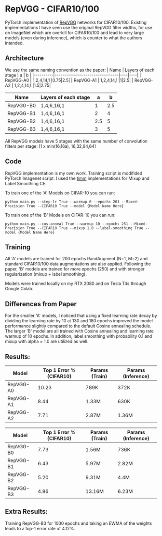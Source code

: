 # RepVGG - CIFAR10/100
PyTorch implementation of [RepVGG](https://arxiv.org/abs/2101.03697v3) networks for CIFAR10/100. Existing implementations I have seen use the original RepVGG filter widths, for use on ImageNet which are overkill for CIFAR10/100 and lead to very large models (even during inference), which is counter to what the authors intended.

## Architecture
We use the same naming convention as the paper:
| Name    | Layers of each stage        | a | b |
|----------|---------------------------------|----|----|
| RepVGG-A0 | 1,2,4,14,1                     |0.75|2.5|
| RepVGG-A1 | 1,2,4,14,1                     |1|2.5|
| RepVGG-A2 | 1,2,4,14,1                     |1.5|2.75|

| Name    | Layers of each stage        | a | b |
|----------|---------------------------------|----|----|
| RepVGG-B0 | 1,4,6,16,1                     | 1 |2.5|
| RepVGG-B1 | 1,4,6,16,1                     |2|4|
| RepVGG-B2 | 1,4,6,16,1                     |2.5|5|
| RepVGG-B3 | 1,4,6,16,1                     |3|5|

All RepVGG models have 5 stages with the same number of convolution filters per stage:
[1 x min(16,16a), 16,32,64,64]

## Code 
RepVGG implementation is my own work. Training script is modifided PyTorch Imagenet script. I used the [timm](https://github.com/rwightman/pytorch-image-models) implementations for Mixup and Label Smoothing CE. 

To train one of the 'A' Models on CIFAR-10 you can run:

``` 
python main.py --step-lr True --warmup 0 --epochs 201 --Mixed-Precision True --CIFAR10 True --model {Model Name Here}
```

To train one of the 'B' Models on CIFAR-10 you can run:

``` 
python main.py --cos-anneal True --warmup 10 --epochs 251 --Mixed-Precision True --CIFAR10 True --mixup 1.0 --label-smoothing True --model {Model Name Here}
```

## Training

All 'A' models are trained for 200 epochs RandAugment (N=1, M=2) and standard CIFAR10/100 data augmentations are also applied. Following the paper, 'B' models are trained for more epochs (250) and with stronger regularization (mixup + label smoothing). 

Models were trained locally on my RTX 2080 and on Tesla T4s through Google Colab. 

## Differences from Paper

For the smaller 'A' models, I noticed that using a fixed learning rate decay by dividing the learning rate by 10 at 130 and 180 epochs improved the model performance slightly compared to the default Cosine annealing schedule. 
The larger 'B' model are all trained with Cosine annealing and learning rate warmup of 10 epochs. In addition, label smoothing with probability 0.1 and mixup with alpha = 1.0 are utilized as well. 

## Results:

| Model    | Top 1 Error %  (CIFAR10)        | Params (Train) | Params (Inference) |
|----------|---------------------------------|----------|----------|
| RepVGG-A0 | 10.23                          | 789K  | 372K |
| RepVGG-A1 | 8.44                           | 1.33M | 630K |
| RepVGG-A2 | 7.71                           | 2.87M | 1.36M |

| Model    | Top 1 Error %  (CIFAR10)        | Params (Train) | Params (Inference) |
|----------|---------------------------------|----------|----------|
| RepVGG-B0 | 7.73                          | 1.56M | 736K |
| RepVGG-B1 | 6.43                           | 5.97M | 2.82M |
| RepVGG-B2 | 5.20                          | 9.31M | 4.4M |
| RepVGG-B3 | 4.96                           | 13.16M| 6.23M |


## Extra Results:
Training RepVGG-B3 for 1000 epochs and taking an EWMA of the weights leads to a top-1 error rate of 4.12%.  
